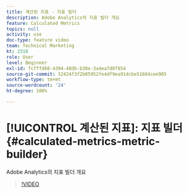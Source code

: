 ```yaml
---
title: 계산된 지표 - 지표 빌더
description: Adobe Analytics의 지표 빌더 개요
feature: Calculated Metrics
topics: null
activity: use
doc-type: feature video
team: Technical Marketing
kt: 2318
role: User
level: Beginner
exl-id: fcfffd68-4394-48db-b38e-3a4ea7d0f854
source-git-commit: 32424f3f2b05952fe4df9ea91dcbe51684cee905
workflow-type: tm+mt
source-wordcount: '24'
ht-degree: 100%

---
```


# [!UICONTROL 계산된 지표]: 지표 빌더 {#calculated-metrics-metric-builder}

Adobe Analytics의 지표 빌더 개요

>[!VIDEO](https://video.tv.adobe.com/v/25411/?quality=12)
